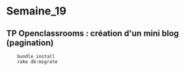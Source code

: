 # Semaine_19
## TP Openclassrooms : création d'un mini blog (pagination)  

	    bundle install  
	    rake db:migrate
  
